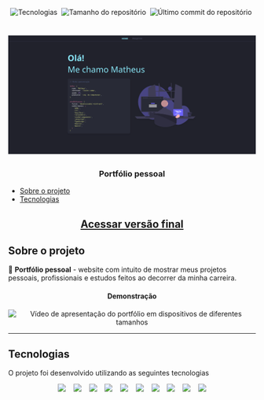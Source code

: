 <p align="center">
  <img alt="Tecnologias" src="https://img.shields.io/static/v1?label=tecnologias&message=9&color=e2e2e2&style=for-the-badge" />&nbsp;
  <img alt="Tamanho do repositório" src="https://img.shields.io/github/repo-size/MatheusFLemma/matheuslemma.com.br?style=for-the-badge" />&nbsp;
  <img alt="Último commit do repositório" src="https://img.shields.io/github/last-commit/MatheusFLemma/matheuslemma.com.br?style=for-the-badge" />&nbsp;
</p>

<h1 align="center">
  <img src="/public/portfolio-demo.png" width="600" alt="Foto da página inicial do projeto portfólio finalizado">
</h1>

<h3 align="center">Portfólio pessoal</h3>

<!--ts-->

- [Sobre o projeto](#sobre-o-projeto)
- [Tecnologias](#tecnologias)
<!--te-->

<a href="https://matheuslemma.com.br" rel="external" target="_blank"><h2 align="center">Acessar versão final</h2></a>

## Sobre o projeto

💬 **Portfólio pessoal** - website com intuito de mostrar meus projetos pessoais, profissionais e estudos feitos ao decorrer da minha carreira.

<h4 align="center"><strong>Demonstração</strong></h4>
<p align="center"><img src="/public/portfolio-demo.gif" alt="Vídeo de apresentação do portfólio em dispositivos de diferentes tamanhos" /></p>

---

## Tecnologias

O projeto foi desenvolvido utilizando as seguintes tecnologias

<p align="center">
<a href="https://nextjs.org/" rel="external" target="_blank"><img src="https://img.shields.io/badge/NextJS-000000?style=for-the-badge&logo=Next.js"/></a>&nbsp;&nbsp;&nbsp;
<a href="https://pt-br.reactjs.org/" rel="external" target="_blank"><img src="https://img.shields.io/badge/ReactJS-282C34?style=for-the-badge&logo=react"/></a>&nbsp;&nbsp;&nbsp;
<a href="https://styled-components.com/" rel="external" target="_blank"><img src="https://img.shields.io/badge/styled components-141414?style=for-the-badge&logo=styledcomponents"/></a>&nbsp;&nbsp;&nbsp;
<a href="https://prismic.io/" rel="external" target="_blank"><img src="https://img.shields.io/badge/prismic-272727?style=for-the-badge&logo=prismic"/></a>&nbsp;&nbsp;&nbsp;
<a href="https://michalsnik.github.io/aos/" rel="external" target="_blank"><img src="https://img.shields.io/badge/AOS-5967B7?style=for-the-badge"/></a>&nbsp;&nbsp;&nbsp;
<a href="https://axios-http.com/docs/intro" rel="external" target="_blank"><img src="https://img.shields.io/badge/axios-373747?style=for-the-badge"/></a>&nbsp;&nbsp;&nbsp;
<a href="https://fkhadra.github.io/react-toastify/introduction" rel="external" target="_blank"><img src="https://img.shields.io/badge/toastify-1E2125?style=for-the-badge"/></a>&nbsp;&nbsp;&nbsp;
<a href="https://react-icons.github.io/react-icons/" rel="external" target="_blank"><img src="https://img.shields.io/badge/react icons-E91E63?style=for-the-badge"/></a>&nbsp;&nbsp;&nbsp;
<a href="https://nodemailer.com/about/" rel="external" target="_blank"><img src="https://img.shields.io/badge/nodemailer-29ABE2?style=for-the-badge"/></a>&nbsp;&nbsp;&nbsp;
<a href="https://pages.github.com/" rel="external" target="_blank"><img src="https://img.shields.io/badge/Vercel-000?style=for-the-badge&logo=vercel"/></a>
